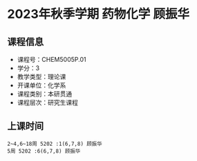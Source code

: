 # 2023年秋季学期 药物化学 顾振华






## 课程信息

- 课程号：CHEM5005P.01
- 学分：3
- 教学类型：理论课
- 开课单位：化学系
- 课程类别：本研贯通
- 课程层次：研究生课程

## 上课时间

```
2~4,6~18周 5202 :1(6,7,8) 顾振华
5周 5202 :6(6,7,8) 顾振华
```

